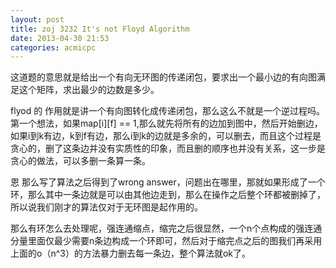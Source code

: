 ```yaml
---
layout: post
title: zoj 3232 It's not Floyd Algorithm
date: 2013-04-30 21:53
categories: acmicpc
---
```


这道题的意思就是给出一个有向无环图的传递闭包，要求出一个最小边的有向图满足这个矩阵，求出最少的边数是多少。

flyod 的 作用就是讲一个有向图转化成传递闭包，那么这么不就是一个逆过程吗。第一个想法，如果map[i][f] == 1,那么就先将所有的边加到图中，然后开始删边，如果i到k有边，k到f有边，那么i到k的边就是多余的，可以删去，而且这个过程是贪心的，删了这条边并没有实质性的印象，而且删的顺序也并没有关系，这一步是贪心的做法，可以多删一条算一条。

恩 那么写了算法之后得到了wrong answer，问题出在哪里，那就如果形成了一个环，那么其中一条边就是可以由其他边走到，那么在操作之后整个环都被删掉了，所以说我们刚才的算法仅对于无环图是起作用的。

那么有环怎么去处理呢，强连通缩点，缩完之后很显然，一个n个点构成的强连通分量里面仅最少需要n条边构成一个环即可，然后对于缩完点之后的图我们再采用上面的o（n^3）的方法暴力删去每一条边，整个算法就ok了。